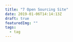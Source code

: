 ```yaml
---
title: "7 Open Sourcing Site"
date: 2019-01-06T14:14:13Z
draft: true
featuredImg: ""
tags: 
  - tag
---
```


